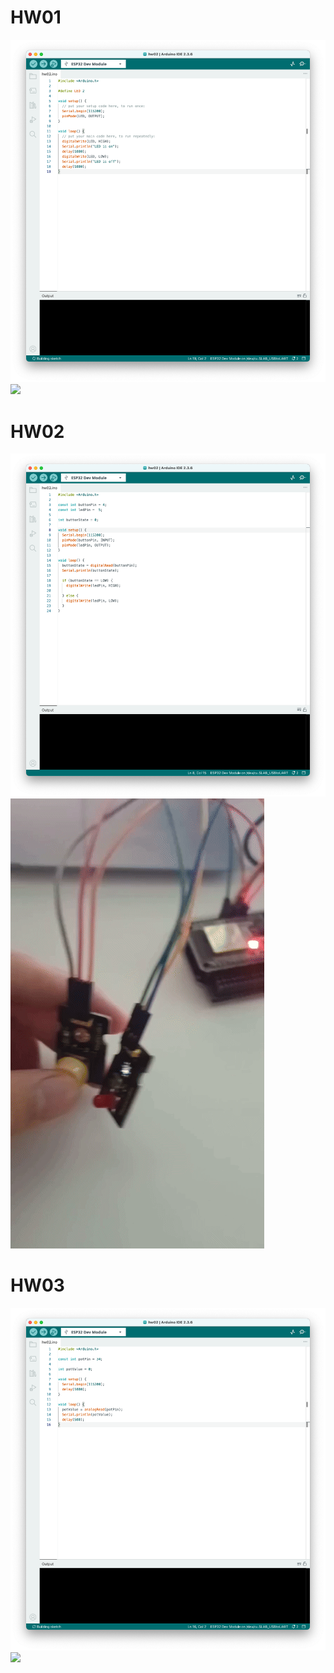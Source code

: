 # HW01
![](./IoT25-HW01/screenshot.png)
![](./IoT25-HW01/result.gif)

# HW02
![](./Iot25-HW02/screenshot.png)
![](./Iot25-HW02/result.gif)

# HW03
![](./IoT25-HW03/screenshot.png)
![](./IoT25-HW03/result.gif)